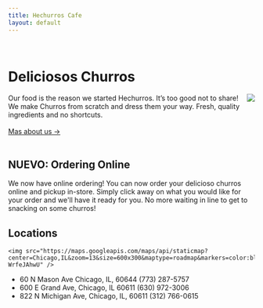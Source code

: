 ```yaml
---
title: Hechurros Cafe
layout: default
---
```

<br>  

# Deliciosos Churros
<div class="row">
  <div class="col-md-6">
    <img style="float:right; " src="https://cdn.shopify.com/s/files/1/0661/4511/articles/authentic_spanish_churros_recipe_1600x.jpeg?v=1541433119" />
  </div>
  <div class="col-md-6">
  Our food is the reason we started Hechurros. It’s too good not to share! We make Churros from scratch
  and dress them your way. Fresh, quality ingredients and no shortcuts.
  <br><br>
                  <a href="/lis786-lfav/about/" id="underline">Mas about us &#x2192;</a>
                  </div>
</div>
<br>

## NUEVO: Ordering Online
We now have online ordering! You can now order your delicioso churros online and
pickup in-store. Simply click away on what you would like for your order and we'll
have it ready for you. No more waiting in line to get to snacking on some churros!

## Locations
    <img src="https://maps.googleapis.com/maps/api/staticmap?center=Chicago,IL&zoom=13&size=600x300&maptype=roadmap&markers=color:blue%7Clabel:S%7C41.897377,-87.625101&markers=color:green%7Clabel:G%7C41.881755,-87.773651&markers=color:red%7Clabel:C%7C41.851669,-87.67358&key=AIzaSyCDG5kJCf2zAe81qZwwGLbAl-WrfeJAhwU" />

- 60 N Mason Ave Chicago, IL, 60644                               (773) 287-5757
- 600 E Grand Ave, Chicago, IL 60611                              (630) 972-3006
- 822 N Michigan Ave, Chicago, IL, 60611                          (312) 766-0615
